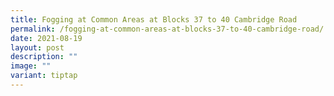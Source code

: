 ```yaml
---
title: Fogging at Common Areas at Blocks 37 to 40 Cambridge Road
permalink: /fogging-at-common-areas-at-blocks-37-to-40-cambridge-road/
date: 2021-08-19
layout: post
description: ""
image: ""
variant: tiptap
---
```

